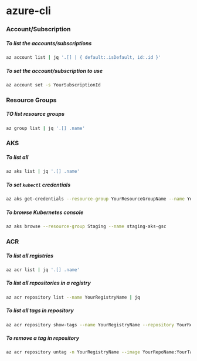 # azure-cli

### Account/Subscription

##### To list the accounts/subscriptions

```sh
az account list | jq '.[] | { default:.isDefault, id:.id }'
```

##### To set the account/subscription to use

```sh
az account set -s YourSubscriptionId
```

### Resource Groups

##### TO list resource groups

```sh
az group list | jq '.[] .name'
```

### AKS

##### To list all

```sh
az aks list | jq '.[] .name'
```

##### To set `kubectl` credentials

```sh
az aks get-credentials --resource-group YourResourceGroupName --name YourAksName
```

##### To browse Kubernetes console

```sh
az aks browse --resource-group Staging --name staging-aks-gsc
```

### ACR

##### To list all registries

```sh
az acr list | jq '.[] .name'
```

##### To list all repositories in a registry

```sh
az acr repository list --name YourRegistryName | jq
```

##### To list all tags in repository

```sh
az acr repository show-tags --name YourRegistryName --repository YourRepoName | jq
```

##### To remove a tag in repository

```sh
az acr repository untag -n YourRegistryName --image YourRepoName:YourTagName
```
